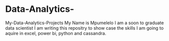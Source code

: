 # Data-Analytics-
My-Data-Analytics-Projects
My Name is Mpumelelo I am a soon to graduate data scientist
I am writing this repositry to show case the skills I am going to aquire in excel, power bi, python and cassandra.
